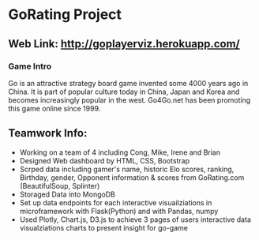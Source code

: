 # GoRating Project

## Web Link: http://goplayerviz.herokuapp.com/

### Game Intro
Go is an attractive strategy board game invented some 4000 years ago in China. It is part of popular culture today in China, Japan and Korea and becomes increasingly popular in the west. Go4Go.net has been promoting this game online since 1999.

## Teamwork Info:
* Working on a team of 4 including Cong, Mike, Irene and Brian
* Designed Web dashboard by HTML, CSS, Bootstrap
* Scrped data including gamer's name, historic Elo scores, ranking, Birthday, gender, Opponent information & scores from GoRating.com
(BeautifulSoup, Splinter)
* Storaged Data into MongoDB
* Set up data endpoints for each interactive visuailziations in  microframework with Flask(Python) and with Pandas, numpy  
* Used Plotly, Chart.js, D3.js to achieve 3 pages of users interactive data visualziations charts to present insight for go-game

